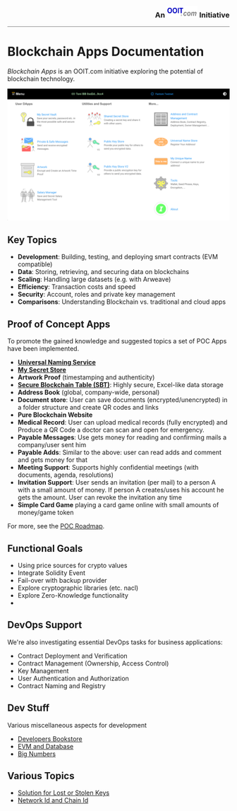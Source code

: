 <div style="border-bottom: solid gray 1px;text-align:  right"><h3 style="alignment-baseline: center">An <img src="images/ooit-logo-300x100.png" alt="ooit logo" width="70" height="26"> Initiative</h3></div>

# Blockchain Apps Documentation

_Blockchain Apps_ is an OOIT.com initiative exploring the potential of blockchain technology.

![img.png](img.png)

## Key Topics

- **Development**: Building, testing, and deploying smart contracts (EVM compatible)
- **Data**: Storing, retrieving, and securing data on blockchains
- **Scaling**: Handling large datasets (e.g. with Arweave)
- **Efficiency**: Transaction costs and speed
- **Security**: Account, roles and private key management
- **Comparisons**: Understanding Blockchain vs. traditional and cloud apps

## Proof of Concept Apps

To promote the gained knowledge and suggested topics a set of POC Apps have been implemented.

- **[Universal Naming Service](universal-naming-service%2Funiversal-naming-service.md)**
- **[My Secret Store](secret-store/secret-store.md)**
- **Artwork Proof** (timestamping and authenticity)
- **[Secure Blockchain Table (SBT)](secure-blockchain-table/secure-blockchain-table.md)**: Highly secure, Excel-like
  data storage
- **Address Book** (global, company-wide, personal)
- **Document store**: User can save documents (encrypted/unencrypted) in a folder structure and create QR codes and
  links
- **Pure Blockchain Website**
- **Medical Record**: User can upload medical records (fully encrypted) and Produce a QR Code a doctor can scan and open
  for emergency.
- **Payable Messages**: Use gets money for reading and confirming mails a company/user sent him
- **Payable Adds**: Similar to the above: user can read adds and comment and gets money for that
- **Meeting Support**: Supports highly confidential meetings (with documents, agenda, resolutions)
- **Invitation Support**: User sends an invitation (per mail) to a person A with a small amount of money. If person A
  creates/uses his account he gets the amount. User can revoke the invitation any time
- **Simple Card Game** playing a card game online with small amounts of money/game token

For more, see the [POC Roadmap](poc-roadmap.md).

## Functional Goals

- Using price sources for crypto values
- Integrate Solidity Event
- Fail-over with backup provider
- Explore cryptographic libraries (etc. nacl)
- Explore Zero-Knowledge functionality
- 


## DevOps Support

We're also investigating essential DevOps tasks for business applications:

- Contract Deployment and Verification
- Contract Management (Ownership, Access Control)
- Key Management
- User Authentication and Authorization
- Contract Naming and Registry

## Dev Stuff

Various miscellaneous aspects for development

- [Developers Bookstore](dev-stuff/dev-bookstore.md)
- [EVM and Database](dev-stuff/evm-and-database.md)
- [Big Numbers](dev-stuff/big-numbers.md)

## Various Topics

- [Solution for Lost or Stolen Keys](various-topics/solution-for-lost-or-stolen-keys.md)
- [Network Id and Chain Id](various-topics/explain-networkid-and-chainid.md)


